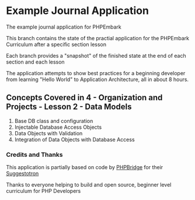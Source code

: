 # Example Journal Application
The example journal application for PHPEmbark

This branch contains the state of the practial application for the PHPEmbark Curriculum after a specific section lesson

Each branch provides a "snapshot" of the finished state at the end of each section and each lesson

The application attempts to show best practices for a beginning developer from learning "Hello World" to Application Architecture, all in about 8 hours.

## Concepts Covered in 4 - Organization and Projects - Lesson 2 - Data Models
1. Base DB class and configuration
2. Injectable Database Access Objects
3. Data Objects with Validation
4. Integration of Data Objects with Database Access

### Credits and Thanks

This application is partially based on code by [PHPBridge](http://phpbridge.org) for their [Suggestotron](https://github.com/phpbridge/suggestotron)

Thanks to everyone helping to build and open source, beginner level curriculum for PHP Developers